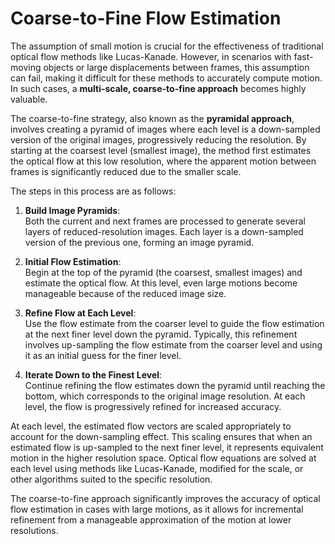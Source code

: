 # Coarse-to-Fine Flow Estimation

The assumption of small motion is crucial for the effectiveness of traditional optical flow methods like Lucas-Kanade. However, in scenarios with fast-moving objects or large displacements between frames, this assumption can fail, making it difficult for these methods to accurately compute motion. In such cases, a **multi-scale, coarse-to-fine approach** becomes highly valuable.

The coarse-to-fine strategy, also known as the **pyramidal approach**, involves creating a pyramid of images where each level is a down-sampled version of the original images, progressively reducing the resolution. By starting at the coarsest level (smallest image), the method first estimates the optical flow at this low resolution, where the apparent motion between frames is significantly reduced due to the smaller scale.

The steps in this process are as follows:

1. **Build Image Pyramids**:  
   Both the current and next frames are processed to generate several layers of reduced-resolution images. Each layer is a down-sampled version of the previous one, forming an image pyramid.

2. **Initial Flow Estimation**:  
   Begin at the top of the pyramid (the coarsest, smallest images) and estimate the optical flow. At this level, even large motions become manageable because of the reduced image size.

3. **Refine Flow at Each Level**:  
   Use the flow estimate from the coarser level to guide the flow estimation at the next finer level down the pyramid. Typically, this refinement involves up-sampling the flow estimate from the coarser level and using it as an initial guess for the finer level.

4. **Iterate Down to the Finest Level**:  
   Continue refining the flow estimates down the pyramid until reaching the bottom, which corresponds to the original image resolution. At each level, the flow is progressively refined for increased accuracy.

At each level, the estimated flow vectors are scaled appropriately to account for the down-sampling effect. This scaling ensures that when an estimated flow is up-sampled to the next finer level, it represents equivalent motion in the higher resolution space. Optical flow equations are solved at each level using methods like Lucas-Kanade, modified for the scale, or other algorithms suited to the specific resolution.

The coarse-to-fine approach significantly improves the accuracy of optical flow estimation in cases with large motions, as it allows for incremental refinement from a manageable approximation of the motion at lower resolutions.
